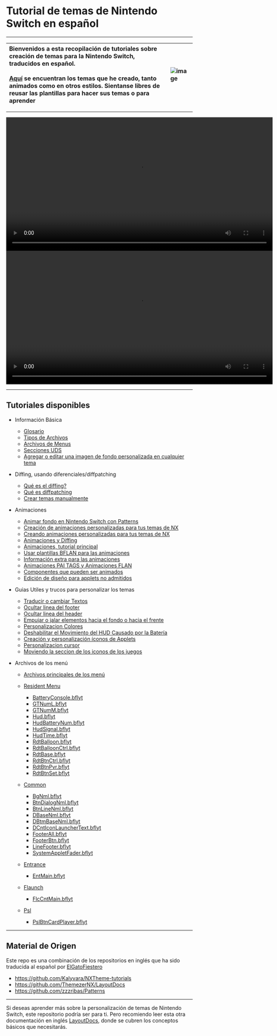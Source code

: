 # Tutorial de temas de Nintendo Switch en español


---



|  Bienvenidos a esta recopilación de tutoriales sobre creación de temas para la Nintendo Switch, traducidos en español. <br/><br/> [Aquí](/ElGatoFiestero/Layouts) se encuentran los temas que he creado, tanto animados como en otros estilos. Sientanse libres de reusar las plantillas para hacer sus temas o para aprender |  ![image](https://github.com/ElGatoFiestero/TutorialTemasNintendoSwitch/assets/159089859/0684b990-d772-4b15-a2c0-bbbb8bd34966) |
| :------------ | :------------ |



---

<div align="center">
  <video src="https://github.com/ElGatoFiestero/TutorialTemasNintendoSwitch/assets/159089859/8bfd0f0a-0e1d-417a-8958-920b90d34ea0" width="720" />
</div>



  
 <div align="center">
  <video src="https://github.com/ElGatoFiestero/TutorialTemasNintendoSwitch/assets/159089859/9f55d734-84b4-4817-8354-d22b132e0529" width="720" />
</div>




---

## Tutoriales disponibles

- Información Básica
  - [Glosario](/docs/definitions.md#diffing-diffed-json) 
  - [Tipos de Archivos](/docs/guide/filetypes.md#szs-files) 
  - [Archivos de Menus](/docs/menu-docs/index.md)
  - [Secciones UDS](/docs/guide/layouts/usd-sections.md) 
  - [Agregar o editar una imagen de fondo personalizada en cualquier tema](/layouts/custom-bg.md)

- Diffing, usando diferenciales/diffpatching
  - [Qué es el diffing?](/docs/guide/diffpatch/index.md)
  - [Qué es diffpatching](/docs/guide/diffpatch/diff-example.md)
  - [Crear temas manualmente](/docs/guide/manualszs/index.md)

- Animaciones
  - [Animar fondo en Nintendo Switch con Patterns](/PatternsTraducido.md)
  - [Creación de animaciones personalizadas para tus temas de NX](/anims/tuto_anims.md)
  - [Creando animaciones personalizadas para tus temas de NX](/docs/guide/animations/index.md)
  - [Animaciones y Diffing](/docs/guide/animations/refresher.md)
  - [Animaciones, tutorial principal](/docs/guide/animations/main-tutorial.md)
  - [Usar plantillas BFLAN para las animaciones](/docs/guide/animations/anim-templates.md)
  - [Información extra para las animaciones](/docs/guide/animations/going-further.md)
  - [Animaciones PAI TAGS y Animaciones FLAN](/docs/guide/animations/paitags-and-targets.md)
  - [Componentes que pueden ser animados](/docs/guide/animations/szs-bflyt-bflan.md)
  - [Edición de diseño para applets no admitidos](/layouts/uns_applets/uns_applets.md)
    
- Guias Utiles y trucos para personalizar los temas

  - [Traducir o cambiar Textos](/docs/custom-messages.md)
  - [Ocultar linea del footer](/docs/guide/examples/hide-footer-line/index.md)
  - [Ocultar linea del header](/docs/guide/examples/hide-header-lines/index.md)
  - [Empujar o jalar elementos hacia el fondo o hacia el frente](/docs/guide/examples/pull-push-front-back/index.md)
  - [Personalizacion Colores](/docs/guide/examples/custom-element-colors/index.md)
  - [Deshabilitar el Movimiento del HUD Causado por la Batería](/docs/guide/examples/disabling-clock-movement-caused-by-battery/index.md)
  - [Creación y personalización íconos de Applets](/docs/guide/examples/custom-applet-icons/index.md)
  - [Personalizacion cursor](/docs/guide/examples/custom-cursor/index.md)
  - [Moviendo la seccion de los iconos de los juegos](/docs/guide/examples/stationary-game-icons/index.md)

- Archivos de los menú
  - [Archivos principales de los menú ](/docs/menu-docs/index.md)
  - [Resident Menu ](/docs/menu-docs/menus/ResidentMenu/index.md)
    - [BatteryConsole.bflyt](/docs/menu-docs/menus/ResidentMenu/BatteryConsole.bflyt/index.md)
    - [GTNumL.bflyt](/docs/menu-docs/menus/ResidentMenu/GTNumL.bflyt/index.md)
    - [GTNumM.bflyt](/docs/menu-docs/menus/ResidentMenu/GTNumM.bflyt/index.md)
    - [Hud.bflyt](/docs/menu-docs/menus/ResidentMenu/Hud.bflyt/index.md)
    - [HudBatteryNum.bflyt](/docs/menu-docs/menus/ResidentMenu/HudBatteryNum.bflyt/index.md)
    - [HudSignal.bflyt](/docs/menu-docs/menus/ResidentMenu/HudSignal.bflyt/index.md)
    - [HudTime.bflyt](/docs/menu-docs/menus/ResidentMenu/HudTime.bflyt/index.md)
    - [RdtBalloon.bflyt](/docs/menu-docs/menus/ResidentMenu/RdtBalloon.bflyt/index.md)
    - [RdtBalloonCtrl.bflyt](/docs/menu-docs/menus/ResidentMenu/RdtBalloonCtrl.bflyt/index.md)
    - [RdtBase.bflyt](/docs/menu-docs/menus/ResidentMenu/RdtBase.bflyt.md)
    - [RdtBtnCtrl.bflyt](/docs/menu-docs/menus/ResidentMenu/RdtBtnCtrl.bflyt/index.md)
    - [RdtBtnPvr.bflyt](/docs/menu-docs/menus/ResidentMenu/RdtBtnPvr.bflyt/index.md)
    - [RdtBtnSet.bflyt](/docs/menu-docs/menus/ResidentMenu/RdtBtnSet.bflyt/index.md)

  - [Common](/docs/menu-docs/menus/common/index.md)
    - [BgNml.bflyt](/docs/menu-docs/menus/common/BgNml.bflyt/index.md)
    - [BtnDialogNml.bflyt](/docs/menu-docs/menus/common/BtnDialogNml.bflyt/index.md)
    - [BtnLineNml.bflyt](/docs/menu-docs/menus/common/BtnLineNml.bflyt/index.md)
    - [DBaseNml.bflyt](/docs/menu-docs/menus/common/DBaseNml.bflyt/index.md)
    - [DBtmBaseNml.bflyt](/docs/menu-docs/menus/common/DBtmBaseNml.bflyt/index.md)
    - [DCntIconLauncherText.bflyt](/docs/menu-docs/menus/common/DCntIconLauncherText.bflyt/index.md)
    - [FooterAll.bflyt](/docs/menu-docs/menus/common/FooterAll.bflyt/index.md)
    - [FooterBtn.bflyt](/docs/menu-docs/menus/common/FooterBtn.bflyt/index.md)
    - [LineFooter.bflyt](/docs/menu-docs/menus/common/LineFooter.bflyt/index.md)
    - [SystemAppletFader.bflyt](/docs/menu-docs/menus/common/SystemAppletFader.bflyt/index.md)

  - [Entrance](/docs/menu-docs/menus/Entrance/index.md) 
    -  [EntMain.bflyt](/docs/menu-docs/menus/Entrance/EntMain.bflyt.md)

  - [Flaunch](/docs/menu-docs/menus/Flaunch/index.md) 
      - [FlcCntMain.bflyt](/docs/menu-docs/menus/Flaunch/FlcCntMain.bflyt.md)
  
  - [Psl](/docs/menu-docs/menus/Psl/index.md) 
    - [PslBtnCardPlayer.bflyt](/docs/menu-docs/menus/Psl/PslBtnCardPlayer.bflyt/index.md)



---

## Material de Origen

Este repo es una combinación de los repositorios en inglés que ha sido traducida al español por [ElGatoFiestero](https://www.youtube.com/@RevistaElGatoFiestero)
- https://github.com/Kalyvara/NXTheme-tutorials
- https://github.com/ThemezerNX/LayoutDocs
- https://github.com/zzzribas/Patterns

---

Si deseas aprender más sobre la personalización de temas de Nintendo Switch, este repositorio podría ser para ti. Pero recomiendo leer esta otra documentación en inglés [LayoutDocs](https://layoutdocs.themezer.net), donde se cubren los conceptos básicos que necesitarás.

